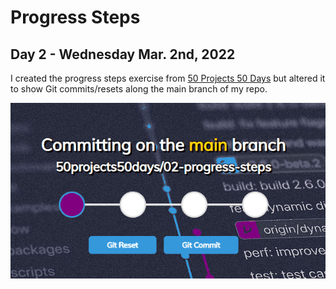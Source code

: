 # Progress Steps
## Day 2 - Wednesday Mar. 2nd, 2022
I created the progress steps exercise from [50 Projects 50 Days](https://50projects50days.com/) but altered it to show Git commits/resets along the main branch of my repo.

![Demo of Progress Steps](02-progress-steps-demo.gif)
